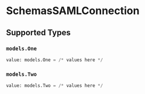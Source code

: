 # SchemasSAMLConnection


## Supported Types

### `models.One`

```python
value: models.One = /* values here */
```

### `models.Two`

```python
value: models.Two = /* values here */
```

